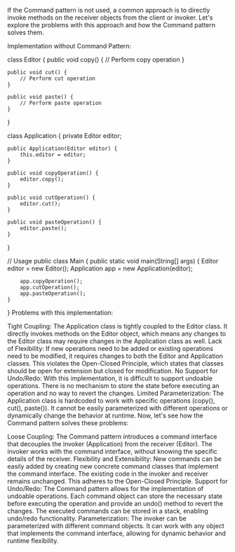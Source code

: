 If the Command pattern is not used, a common approach is to directly invoke methods on the receiver objects from the client or invoker. Let's explore the problems with this approach and how the Command pattern solves them.

Implementation without Command Pattern:

class Editor {
public void copy() {
// Perform copy operation
}

    public void cut() {
        // Perform cut operation
    }

    public void paste() {
        // Perform paste operation
    }
}

class Application {
private Editor editor;

    public Application(Editor editor) {
        this.editor = editor;
    }

    public void copyOperation() {
        editor.copy();
    }

    public void cutOperation() {
        editor.cut();
    }

    public void pasteOperation() {
        editor.paste();
    }
}

// Usage
public class Main {
public static void main(String[] args) {
Editor editor = new Editor();
Application app = new Application(editor);

        app.copyOperation();
        app.cutOperation();
        app.pasteOperation();
    }
}
Problems with this implementation:

Tight Coupling: The Application class is tightly coupled to the Editor class. It directly invokes methods on the Editor object, which means any changes to the Editor class may require changes in the Application class as well.
Lack of Flexibility: If new operations need to be added or existing operations need to be modified, it requires changes to both the Editor and Application classes. This violates the Open-Closed Principle, which states that classes should be open for extension but closed for modification.
No Support for Undo/Redo: With this implementation, it is difficult to support undoable operations. There is no mechanism to store the state before executing an operation and no way to revert the changes.
Limited Parameterization: The Application class is hardcoded to work with specific operations (copy(), cut(), paste()). It cannot be easily parameterized with different operations or dynamically change the behavior at runtime.
Now, let's see how the Command pattern solves these problems:

Loose Coupling: The Command pattern introduces a command interface that decouples the invoker (Application) from the receiver (Editor). The invoker works with the command interface, without knowing the specific details of the receiver.
Flexibility and Extensibility: New commands can be easily added by creating new concrete command classes that implement the command interface. The existing code in the invoker and receiver remains unchanged. This adheres to the Open-Closed Principle.
Support for Undo/Redo: The Command pattern allows for the implementation of undoable operations. Each command object can store the necessary state before executing the operation and provide an undo() method to revert the changes. The executed commands can be stored in a stack, enabling undo/redo functionality.
Parameterization: The invoker can be parameterized with different command objects. It can work with any object that implements the command interface, allowing for dynamic behavior and runtime flexibility.

